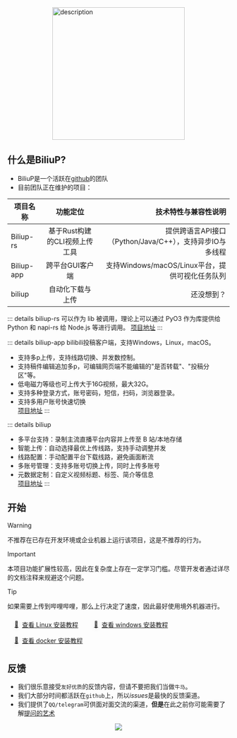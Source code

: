 <!-- 介绍 -->   


<div style="display: flex; justify-content: center;">
  <img src="/home.png" alt="description" width="300" height="300"/>
</div>

## 什么是BiliuP?

* BiliuP是一个活跃在[github](https://github.com/biliup)的团队   
* 目前团队正在维护的项目：   

| 项目名称        |      功能定位      |  技术特性与兼容性说明 |
| ----------------- | :-------------------: | -----------------------------: |
| Biliup-rs      | 基于Rust构建的CLI视频上传工具 | 提供跨语言API接口（Python/Java/C++），支持异步IO与多线程 |
| Biliup-app      |   跨平台GUI客户端    |   支持Windows/macOS/Linux平台，提供可视化任务队列 |
| biliup |   自动化下载与上传    |  还没想到？   |   

   


::: details biliup-rs
可以作为 lib 被调用，理论上可以通过 PyO3 作为库提供给 Python 和 napi-rs 给 Node.js 等进行调用。
[项目地址](https://github.com/biliup/biliup-rs)
:::   

::: details biliup-app
bilibili投稿客户端，支持Windows，Linux，macOS。

* 支持多p上传，支持线路切换、并发数控制。
* 支持稿件编辑追加多p，可编辑网页端不能编辑的"是否转载"、"投稿分区"等。
* 低电磁力等级也可上传大于16G视频，最大32G。
* 支持多种登录方式，账号密码，短信，扫码，浏览器登录。
* 支持多用户账号快速切换   
[项目地址](https://github.com/biliup/biliup-app)
:::   

::: details biliup
*  多平台支持：录制主流直播平台内容并上传至 B 站/本地存储
*  智能上传：自动选择最优上传线路，支持手动调整并发
*  线路配置：手动配置平台下载线路，避免画面断流
*  多账号管理：支持多账号切换上传，同时上传多账号
*  元数据定制：自定义视频标题、标签、简介等信息   
[项目地址](https://github.com/biliup/biliup)
:::   

## 开始     

> [!WARNING]
> 不推荐在已存在开发环境或企业机器上运行该项目，这是不推荐的行为。      

> [!IMPORTANT]
> 本项目功能扩展性较高，因此在复杂度上存在一定学习门槛。尽管开发者通过详尽的文档注释来规避这个问题。   


> [!TIP]
> 如果需要上传到哔哩哔哩，那么上行决定了速度，因此最好使用境外机器进行。   


<a href="./Linux.html" class="custom-link">
  <span class="link-icon">📘</span> 
  <span>查看 Linux 安装教程</span>
</a>

<style>
.custom-link {
  display: inline-flex;
  align-items: center;
  padding: 8px 16px;
  background: var(--vp-c-brand-soft);
  border-radius: 6px;
  color: var(--vp-c-brand);
  transition: transform 0.2s;
}
.custom-link:hover {
  transform: translateY(-2px);
  background: var(--vp-c-brand-soft-hover);
}
.link-icon {
  margin-right: 8px;
  filter: drop-shadow(0 2px 4px rgba(0,0,0,0.1));
}
</style>   

<a href="./windows.html" class="custom-link">
  <span class="link-icon">📘</span> 
  <span>查看 windows 安装教程</span>
</a>

<style>
.custom-link {
  display: inline-flex;
  align-items: center;
  padding: 8px 16px;
  background: var(--vp-c-brand-soft);
  border-radius: 6px;
  color: var(--vp-c-brand);
  transition: transform 0.2s;
}
.custom-link:hover {
  transform: translateY(-2px);
  background: var(--vp-c-brand-soft-hover);
}
.link-icon {
  margin-right: 8px;
  filter: drop-shadow(0 2px 4px rgba(0,0,0,0.1));
}
</style>   


<a href="./docker.html" class="custom-link">
  <span class="link-icon">📘</span> 
  <span>查看 docker 安装教程</span>
</a>

<style>
.custom-link {
  display: inline-flex;
  align-items: center;
  padding: 8px 16px;
  background: var(--vp-c-brand-soft);
  border-radius: 6px;
  color: var(--vp-c-brand);
  transition: transform 0.2s;
}
.custom-link:hover {
  transform: translateY(-2px);
  background: var(--vp-c-brand-soft-hover);
}
.link-icon {
  margin-right: 8px;
  filter: drop-shadow(0 2px 4px rgba(0,0,0,0.1));
}
</style>   

## 反馈

* 我们很乐意接受`友好优质`的反馈内容，但请不要把我们当做`牛马`。
* 我们大部分时间都活跃在`github`上，所以*issues*是最快的反馈渠道。
* 我们提供了`QQ/telegram`可供面对面交流的渠道，**但是**在此之前你可能需要了解[提问的艺术](/guide/help.html)   


<div style="display: flex; justify-content: center;">
  <img src="/help.png" />
</div>


